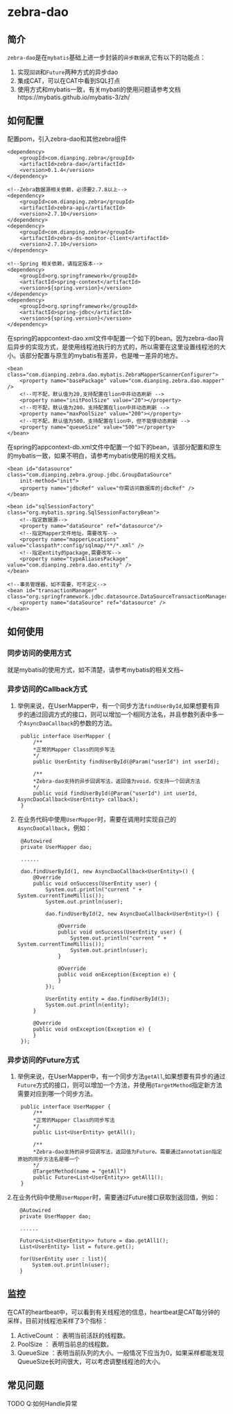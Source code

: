 # zebra-dao

## 简介
`zebra-dao`是在`mybatis`基础上进一步封装的`异步数据源`,它有以下的功能点：

1. 实现`回调`和`Future`两种方式的异步dao
2. 集成CAT，可以在CAT中看到SQL打点
3. 使用方式和mybatis一致，有关mybati的使用问题请参考文档https://mybatis.github.io/mybatis-3/zh/

## 如何配置
配置pom，引入zebra-dao和其他zebra组件

	<dependency>
		<groupId>com.dianping.zebra</groupId>
		<artifactId>zebra-dao</artifactId>
		<version>0.1.4</version>
	</dependency>
	
	<!--Zebra数据源相关依赖，必须要2.7.8以上-->
	<dependency>
		<groupId>com.dianping.zebra</groupId>
		<artifactId>zebra-api</artifactId>
		<version>2.7.10</version>
	</dependency>
	<dependency>
		<groupId>com.dianping.zebra</groupId>
		<artifactId>zebra-ds-monitor-client</artifactId>
		<version>2.7.10</version>
	</dependency>
	
	<!--Spring 相关依赖，请指定版本-->
	<dependency>
		<groupId>org.springframework</groupId>
		<artifactId>spring-context</artifactId>
		<version>${spring.version}</version>
	</dependency>
	<dependency>
		<groupId>org.springframework</groupId>
		<artifactId>spring-jdbc</artifactId>
		<version>${spring.version}</version>
	</dependency>

在spring的appcontext-dao.xml文件中配置一个如下的bean。因为zebra-dao背后异步的实现方式，是使用线程池执行的方式的，所以需要在这里设置线程池的大小。该部分配置与原生的mybatis有差异，也是唯一差异的地方。

	<bean class="com.dianping.zebra.dao.mybatis.ZebraMapperScannerConfigurer">
        <property name="basePackage" value="com.dianping.zebra.dao.mapper" />
        <!--可不配，默认值为20,支持配置在lion中并动态刷新 -->
        <property name="initPoolSize" value="20"></property>
        <!--可不配，默认值为200，支持配置在lion中并动态刷新 -->
        <property name="maxPoolSize" value="200"></property>
        <!--可不配，默认值为500，支持配置在lion中，但不能够动态刷新 -->
        <property name="queueSize" value="500"></property>
    </bean>


在spring的appcontext-db.xml文件中配置一个如下的bean，该部分配置和原生的mybatis一致，如果不明白，请参考mybatis使用的相关文档。
		
	<bean id="datasource" class="com.dianping.zebra.group.jdbc.GroupDataSource"
		init-method="init">
		<property name="jdbcRef" value="你需访问数据库的jdbcRef" />
	</bean>

	<bean id="sqlSessionFactory" class="org.mybatis.spring.SqlSessionFactoryBean">
		<!--指定数据源-->
		<property name="dataSource" ref="datasource"/>
		<!--指定Mapper文件地址，需要改写-->
		<property name="mapperLocations" value="classpath*:config/sqlmap/**/*.xml" />
		<!--指定entity的package,需要改写-->
		<property name="typeAliasesPackage" value="com.dianping.zebra.dao.entity" />
	</bean>

	<!--事务管理器，如不需要，可不定义-->
	<bean id="transactionManager" class="org.springframework.jdbc.datasource.DataSourceTransactionManager">
		<property name="dataSource" ref="datasource" />
	</bean>

    
## 如何使用

### 同步访问的使用方式
就是mybatis的使用方式，如不清楚，请参考mybatis的相关文档~

### 异步访问的Callback方式
1. 举例来说，在UserMapper中，有一个同步方法`findUserById`,如果想要有异步的通过回调方式的接口，则可以增加一个相同方法名，并且参数列表中多一个`AsyncDaoCallback`的参数的方法。

		public interface UserMapper {
			/**
	 		*正常的Mapper Class的同步写法
	 		*/
			public UserEntity findUserById(@Param("userId") int userId);
			
			/**
	 		*Zebra-dao支持的异步回调写法，返回值为void，仅支持一个回调方法
	 		*/
			public void findUserById(@Param("userId") int userId, AsyncDaoCallback<UserEntity> callback);
		}

2. 在业务代码中使用`UserMapper`时，需要在调用时实现自己的`AsyncDaoCallback`，例如：

		@Autowired
		private UserMapper dao;
		
		......
		
		dao.findUserById(1, new AsyncDaoCallback<UserEntity>() {
			@Override
			public void onSuccess(UserEntity user) {
				System.out.println("current " + System.currentTimeMillis());
				System.out.println(user);
				
				dao.findUserById(2, new AsyncDaoCallback<UserEntity>() {
					
					@Override
					public void onSuccess(UserEntity user) {
						System.out.println("current " + System.currentTimeMillis());
						System.out.println(user);
					}

					@Override
               		public void onException(Exception e) {
               		}
				});
				
				UserEntity entity = dao.findUserById(3);
				System.out.println(entity);
			}

			@Override
         	public void onException(Exception e) {
         	}
		});


### 异步访问的Future方式
1. 举例来说，在UserMapper中，有一个同步方法`getAll`,如果想要有异步的通过`Future`方式的接口，则可以增加一个方法，并使用`@TargetMethod`指定新方法需要对应到哪一个同步方法。

		public interface UserMapper {
			/**
	 		*正常的Mapper Class的同步写法
	 		*/
			public List<UserEntity> getAll();

			/**
	 		*Zebra-dao支持的异步回调写法，返回值为Future。需要通过annotation指定原始的同步方法名是哪一个
	 		*/
			@TargetMethod(name = "getAll")
			public Future<List<UserEntity>> getAll1();
		}

2.在业务代码中使用`UserMapper`时，需要通过Future接口获取到返回值，例如：

		@Autowired
		private UserMapper dao;
		
		......

		Future<List<UserEntity>> future = dao.getAll1();
		List<UserEntity> list = future.get();
		
		for(UserEntity user : list){
			System.out.println(user);
		}


## 监控
在CAT的heartbeat中，可以看到有关线程池的信息，heartbeat是CAT每分钟的采样，目前对线程池采样了3个指标：

1. ActiveCount ： 表明当前活跃的线程数。
2. PoolSize ： 表明当前总的线程数。
3. QueueSize ：表明当前队列的大小。一般情况下应当为0，如果采样都能发现QueueSize长时间很大，可以考虑调整线程池的大小。

## 常见问题
TODO
Q:如何Handle异常
















 
    

